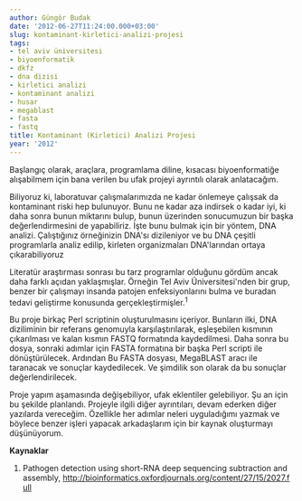 ```yaml
---
author: Güngör Budak
date: '2012-06-27T11:24:00.000+03:00'
slug: kontaminant-kirletici-analizi-projesi
tags:
- tel aviv üniversitesi
- biyoenformatik
- dkfz
- dna dizisi
- kirletici analizi
- kontaminant analizi
- husar
- megablast
- fasta
- fastq
title: Kontaminant (Kirletici) Analizi Projesi
year: '2012'
---
```


Başlangıç olarak, araçlara, programlama diline, kısacası biyoenformatiğe alışabilmem için bana verilen bu ufak projeyi ayrıntılı olarak anlatacağım.

Biliyoruz ki, laboratuvar çalışmalarımızda ne kadar önlemeye çalışsak da kontaminant riski hep bulunuyor. Bunu ne kadar aza indirsek o kadar iyi, ki daha sonra bunun miktarını bulup, bunun üzerinden sonucumuzun bir başka değerlendirmesini de yapabiliriz. İşte bunu bulmak için bir yöntem, DNA analizi. Çalıştığınız örneğinizin DNA'sı dizileniyor ve bu DNA çeşitli programlarla analiz edilip, kirleten organizmaları DNA'larından ortaya çıkarabiliyoruz

Literatür araştırması sonrası bu tarz programlar olduğunu gördüm ancak daha farklı açıdan yaklaşmışlar. Örneğin Tel Aviv Üniversitesi'nden bir grup, benzer bir çalışmayı insanda patojen enfeksiyonlarını bulma ve buradan tedavi geliştirme konusunda gerçekleştirmişler.<sup>1</sup>

Bu proje birkaç Perl scriptinin oluşturulmasını içeriyor. Bunların ilki, DNA diziliminin bir referans genomuyla karşılaştırılarak, eşleşebilen kısmının çıkarılması ve kalan kısmın FASTQ formatında kaydedilmesi. Daha sonra bu dosya, sonraki adımlar için FASTA formatına bir başka Perl scripti ile dönüştürülecek. Ardından Bu FASTA dosyası, MegaBLAST aracı ile taranacak ve sonuçlar kaydedilecek. Ve şimdilik son olarak da bu sonuçlar değerlendirilecek.

Proje yapım aşamasında değişebiliyor, ufak eklentiler gelebiliyor. Şu an için bu şekilde planlandı. Projeyle ilgili diğer ayrıntıları, devam ederken diğer yazılarda vereceğim. Özellikle her adımlar neleri uyguladığımı yazmak ve böylece benzer işleri yapacak arkadaşlarım için bir kaynak oluşturmayı düşünüyorum.

**Kaynaklar**

1. Pathogen detection using short-RNA deep sequencing subtraction and assembly,&nbsp;<a href="http://bioinformatics.oxfordjournals.org/content/27/15/2027.full">http://bioinformatics.oxfordjournals.org/content/27/15/2027.full</a>
